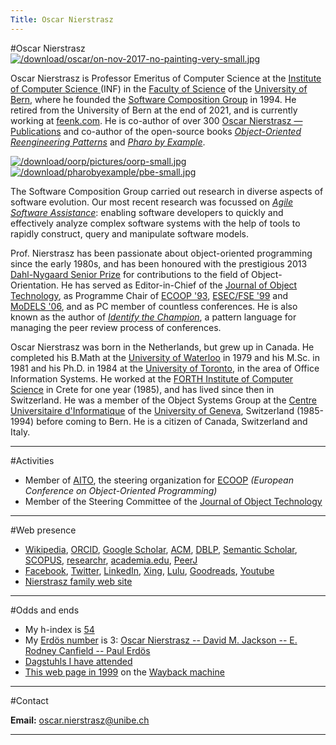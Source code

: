 ```yaml
---
Title: Oscar Nierstrasz
---
```

#Oscar Nierstrasz
[![/download/oscar/on-nov-2017-no-painting-very-small.jpg](%assets_url%/download/oscar/on-nov-2017-no-painting-very-small.jpg)](%base_url%/staff/oscar/oscar-free-picture)

Oscar Nierstrasz is Professor Emeritus of Computer Science at the [Institute of Computer Science ](http://www.inf.unibe.ch/index_eng.html/) (INF) in the [Faculty of Science](http://www.philnat.unibe.ch/index_eng.html) of the [University of Bern](http://www.unibe.ch/index_eng.html), where he founded the [Software Composition Group](%base_url%/) in 1994. 
He retired from the University of Bern at the end of 2021, and is currently working at [feenk.com](https://feenk.com/about/).
He is co-author of over 300 [Oscar Nierstrasz &mdash; Publications](%assets_url%/scgbib/?query=Nierstrasz&filter=Year) and co-author of the open-source books *[Object-Oriented Reengineering Patterns](%assets_url%/download/oorp/)* and *[Pharo by Example](http://books.pharo.org)*.

[![/download/oorp/pictures/oorp-small.jpg](%assets_url%/download/oorp/pictures/oorp-small.jpg)](/download/oorp)
[![/download/pharobyexample/pbe-small.jpg](%assets_url%/download/pharobyexample/pbe-small.jpg)](http://books.pharo.org)

The Software Composition Group carried out research in diverse aspects of software evolution.
Our most recent research was focussed on *[Agile Software Assistance](%base_url%/research/snf19)*: enabling software developers to quickly and effectively analyze complex software systems with the help of tools to rapidly construct, query and manipulate software models. 

Prof. Nierstrasz has been passionate about object-oriented programming since the early 1980s, and has been honoured with the prestigious 2013 [Dahl-Nygaard Senior Prize](https://en.wikipedia.org/wiki/Dahl–Nygaard_Prize) for contributions to the field of Object-Orientation.
He has served as Editor-in-Chief of the [Journal of Object Technology](http://www.jot.fm), as Programme Chair of [ECOOP '93](http://www.ifs.uni-linz.ac.at/~ecoop/cd/tocs/t0707.htm), [ESEC/FSE '99](http://www.cert.fr/anglais/dprs/esec99.html) and [MoDELS '06](http://www.modelsconference.org/), and as PC member of countless conferences. He is also known as the author of *[Identify the Champion](%assets_url%/download/champion/index.html)*, a pattern language for managing the peer review process of conferences.

Oscar Nierstrasz was born in the Netherlands, but grew up in Canada. He completed his B.Math at the [University of Waterloo](http://www.math.uwaterloo.ca/) in 1979 and his M.Sc. in 1981 and his Ph.D. in 1984 at the [University of Toronto](http://web.cs.toronto.edu/), in the area of Office Information Systems. He worked at the [FORTH Institute of Computer Science](http://www.forth.gr/) in Crete for one year (1985), and has lived since then in Switzerland. He was a member of the Object Systems Group at the [Centre Universitaire d'Informatique](http://cuiwww.unige.ch) of the [University of Geneva](http://www.unige.ch), Switzerland (1985-1994) before coming to Bern. He is a citizen of Canada, Switzerland and Italy.


---
#Activities

- Member of [AITO](http://www.aito.org/), the steering organization for [ECOOP](http://www.ecoop.org/) *(European Conference on Object-Oriented Programming)*
- Member of the Steering Committee of the [Journal of Object Technology](http://www.jot.fm)

---
#Web presence

- [Wikipedia](http://en.wikipedia.org/wiki/Oscar_Nierstrasz), [ORCID](http://orcid.org/0000-0002-9975-9791), [Google Scholar](http://scholar.google.com/citations?user=Yi00hUYAAAAJ), [ACM](http://portal.acm.org/author_page.cfm?id=81100134506), [DBLP](http://www.informatik.uni-trier.de/~ley/db/indices/a-tree/n/Nierstrasz:Oscar.html), [Semantic Scholar](https://www.semanticscholar.org/author/O.-Nierstrasz/144591580), [SCOPUS](https://www.scopus.com/authid/detail.uri?authorId=6602127759), [researchr](http://researchr.org/profile/oscarnierstrasz), [academia.edu](http://unibe-ch.academia.edu/OscarNierstrasz), [PeerJ](https://peerj.com/onierstrasz/)
- [Facebook](http://www.facebook.com/oscar.nierstrasz), [Twitter](http://twitter.com/onierstrasz), [LinkedIn](http://www.linkedin.com/in/onierstrasz), [Xing](https://www.xing.com/profile/Oscar_Nierstrasz), [Lulu](http://www.lulu.com/spotlight/onierstrasz), [Goodreads](http://www.goodreads.com/user/show/4354491-oscar-nierstrasz), [Youtube](http://www.youtube.com/user/omniersatz)
- [Nierstrasz family web site](http://www.nierstrasz.org/)

---
#Odds and ends

- My h-index is [54](https://scholar.google.com/citations?user=Yi00hUYAAAAJ)
- My [Erdös number](http://www.oakland.edu/enp/) is 3: [Oscar Nierstrasz -- David M. Jackson -- E. Rodney Canfield -- Paul Erdös](%assets_url%/scgbib/?query=onerdos123&filter=Year)
- [Dagstuhls I have attended](%base_url%/staff/oscar/dagstuhl)
- [This web page in 1999](http://web.archive.org/web/19990210095953/http://www.iam.unibe.ch/~oscar/) on the [Wayback machine](http://archive.org/web/web.php)

---
#Contact

**Email:**
<a href="&#109;&#97;&#105;&#108;&#116;&#111;&#58;oscar.nierstrasz&#64;unibe.ch">oscar.nierstrasz&#64;unibe.ch</a>

---
